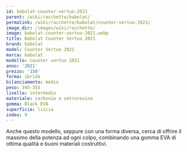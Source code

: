 ```yaml
---
id: babolat-counter-vertuo-2021
parent: /wiki/racchette/babolat/
permalink: /wiki/racchette/babolat/counter-vertuo-2021/
image_dir: /images/wiki/racchette/
image: babolat-counter-vertuo-2021.webp
title: Babolat Counter Vertuo 2021
brand: babolat
model: Counter Vertuo 2021
marca: babolat
modello: counter vertuo 2021
anno: '2021'
prezzo: '150'
forma: ibrida
bilanciamento: medio
peso: 345-355
livello: intermedio
materiale: carbonio e vetroresina
gomma: Black EVA
superficie: liscia
index: 9
---
```

Anche questo modello, seppure con una forma diversa, cerca di offrire il massimo della potenza ad ogni colpo, combinando una gomma EVA di ottima qualità e buoni materiali costruttivi.